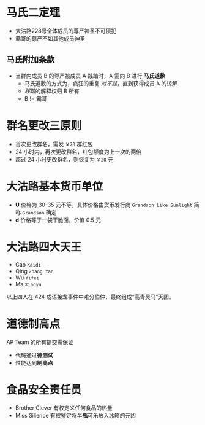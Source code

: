 # 马氏二定理

- 大沽路228号全体成员的尊严神圣不可侵犯
- 霸哥的尊严不如其他成员神圣

## 马氏附加条款

- 当群内成员 B 的尊严被成员 A 践踏时，A 需向 B 进行 **马氏道歉**
  - 马氏道歉的方式为，疯狂的重复 *对不起*，直到获得成员 A 的谅解
  - *践踏*的解释权归 B 所有
  - B != 霸哥
  

# 群名更改三原则

- 首次更改群名，需发 `￥20` 群红包
- 24 小时内，再次更改群名，红包额度为上一次的两倍
- 超过 24 小时更改群名，则恢复为 `￥20` 元

# 大沽路基本货币单位

- **U** 价格为 30-35 元不等，具体价格由货币发行商 `Grandson Like Sunlight` 简称 `Grandson` 确定
- **d** 价格等于一袋干脆面，价值 0.5 元

# 大沽路四大天王

- Gao `Kaidi`
- Qing `Zhang Yan`
- Wu `Yifei`
- Ma `Xiaoyu`

以上四人在 424 成语接龙事件中难分伯仲，最终组成“高青吴马”天团。

# 道德制高点

AP Team 的所有提交需保证
- 代码通过**德测试**
- 性能达到**制高点**

# 食品安全责任员

- Brother Clever 有权定义任何食品的热量
- Miss Silience 有权鉴定将**半瓶**可乐放入冰箱的元凶

